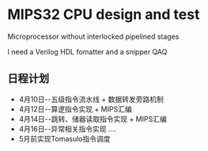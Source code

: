 # MIPS32 CPU design and test

Microprocessor without interlocked pipelined stages

I need a Verilog HDL fomatter and a snipper QAQ

##  日程计划

+ 4月10日--五级指令流水线 + 数据转发旁路机制
+ 4月12日--算逻指令实现 + MIPS汇编
+ 4月14日--跳转、储器读取指令实现 + MIPS汇编
+ 4月16日--异常相关指令实现
....
+ 5月前实现Tomasulo指令调度

